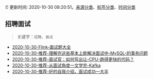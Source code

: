 :alarm_clock: 更新时间: 2020-10-30 08:20:51。[来源分类](../README.md)、[标签分类](../TAGS.md)、[时间分类](../TIMELINE.md)

## 招聘面试


> 关键字：`招聘`、`面试`



- [2020-10-30-Flink-面试题大全](https://toutiao.io/k/nrw0wqs) 
- [2020-10-30-推荐-理解完这些基本上能解决面试中-MySQL-的事务问题](https://toutiao.io/k/szxq5t8) 
- [2020-10-30-推荐-面试官：如何写出让-CPU-跑得更快的代码？](https://toutiao.io/k/l6chi61) 
- [2020-10-30-推荐-从面试角度一文学完-Kafka](https://toutiao.io/k/ugyvu7i) 
- [2020-10-30-推荐-好的自我介绍，面试成功一大半](https://toutiao.io/k/lpyu6km) 